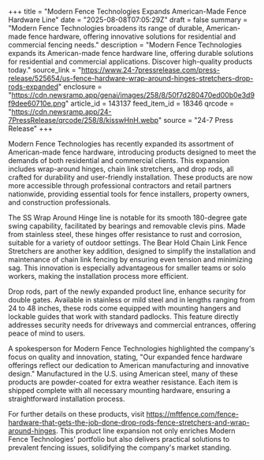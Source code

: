 +++
title = "Modern Fence Technologies Expands American-Made Fence Hardware Line"
date = "2025-08-08T07:05:29Z"
draft = false
summary = "Modern Fence Technologies broadens its range of durable, American-made fence hardware, offering innovative solutions for residential and commercial fencing needs."
description = "Modern Fence Technologies expands its American-made fence hardware line, offering durable solutions for residential and commercial applications. Discover high-quality products today."
source_link = "https://www.24-7pressrelease.com/press-release/525654/us-fence-hardware-wrap-around-hinges-stretchers-drop-rods-expanded"
enclosure = "https://cdn.newsramp.app/genai/images/258/8/50f7d280470ed00b0e3d9f9dee60710e.png"
article_id = 143137
feed_item_id = 18346
qrcode = "https://cdn.newsramp.app/24-7PressRelease/qrcode/258/8/kisswHnH.webp"
source = "24-7 Press Release"
+++

<p>Modern Fence Technologies has recently expanded its assortment of American-made fence hardware, introducing products designed to meet the demands of both residential and commercial clients. This expansion includes wrap-around hinges, chain link stretchers, and drop rods, all crafted for durability and user-friendly installation. These products are now more accessible through professional contractors and retail partners nationwide, providing essential tools for fence installers, property owners, and construction professionals.</p><p>The SS Wrap Around Hinge line is notable for its smooth 180-degree gate swing capability, facilitated by bearings and removable clevis pins. Made from stainless steel, these hinges offer resistance to rust and corrosion, suitable for a variety of outdoor settings. The Bear Hold Chain Link Fence Stretchers are another key addition, designed to simplify the installation and maintenance of chain link fencing by ensuring even tension and minimizing sag. This innovation is especially advantageous for smaller teams or solo workers, making the installation process more efficient.</p><p>Drop rods, part of the newly expanded product line, enhance security for double gates. Available in stainless or mild steel and in lengths ranging from 24 to 48 inches, these rods come equipped with mounting hangers and lockable guides that work with standard padlocks. This feature directly addresses security needs for driveways and commercial entrances, offering peace of mind to users.</p><p>A spokesperson for Modern Fence Technologies highlighted the company's focus on quality and innovation, stating, "Our expanded fence hardware offerings reflect our dedication to American manufacturing and innovative design." Manufactured in the U.S. using American steel, many of these products are powder-coated for extra weather resistance. Each item is shipped complete with all necessary mounting hardware, ensuring a straightforward installation process.</p><p>For further details on these products, visit <a href="https://mftfence.com/fence-hardware-that-gets-the-job-done-drop-rods-fence-stretchers-and-wrap-around-hinges" rel="nofollow" target="_blank">https://mftfence.com/fence-hardware-that-gets-the-job-done-drop-rods-fence-stretchers-and-wrap-around-hinges</a>. This product line expansion not only enriches Modern Fence Technologies' portfolio but also delivers practical solutions to prevalent fencing issues, solidifying the company's market standing.</p>